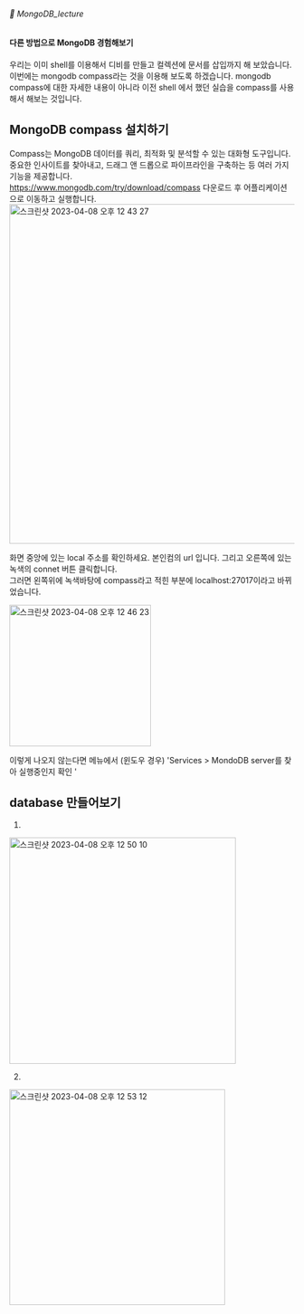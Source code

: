###### :cactus:  MongoDB_lecture

####  다른 방법으로 MongoDB 경험해보기 
우리는 이미 shell를 이용해서 디비를 만들고 컬렉션에 문서를 삽입까지 해 보았습니다. 이번에는 mongodb compass라는 것을 이용해 보도록 하겠습니다. mongodb compass에 대한 자세한 내용이 아니라 이전 shell 에서 했던 실습을 compass를 사용해서 해보는 것입니다.

## MongoDB compass 설치하기   
Compass는 MongoDB 데이터를 쿼리, 최적화 및 분석할 수 있는 대화형 도구입니다. 중요한 인사이트를 찾아내고, 드래그 앤 드롭으로 파이프라인을 구축하는 등 여러 가지 기능을 제공합니다.   
https://www.mongodb.com/try/download/compass 다운로드 후 어플리케이션으로 이동하고 실행합니다. 
<img width="600" alt="스크린샷 2023-04-08 오후 12 43 27" src="https://user-images.githubusercontent.com/48478079/230701733-9b68148d-46be-4271-aa6b-27b28a10752d.png">

 화면 중앙에 있는  local 주소를 확인하세요. 본인컴의 url 입니다. 그리고  오른쪽에 있는 녹색의 connet 버튼 클릭합니다.   
 그러면 왼쪽위에 녹색바탕에 compass라고 적힌 부분에 localhost:27017이라고 바뀌었습니다.  
 
 <img width="250" alt="스크린샷 2023-04-08 오후 12 46 23" src="https://user-images.githubusercontent.com/48478079/230701841-cb38af39-41c2-4e19-8577-afc7571e93b5.png">

 
이렇게 나오지 않는다면 메뉴에서 (윈도우 경우) 'Services > MondoDB server를 찾아 실행중인지 확인 '   

## database 만들어보기  
1. 
<img width="400" alt="스크린샷 2023-04-08 오후 12 50 10" src="https://user-images.githubusercontent.com/48478079/230701960-fb5df902-2c21-4eac-9916-d537a9cb3e57.png">

2. 

<img width="381" alt="스크린샷 2023-04-08 오후 12 53 12" src="https://user-images.githubusercontent.com/48478079/230702069-82c2682f-e248-40d6-829e-d6ed91cc5e4b.png">
